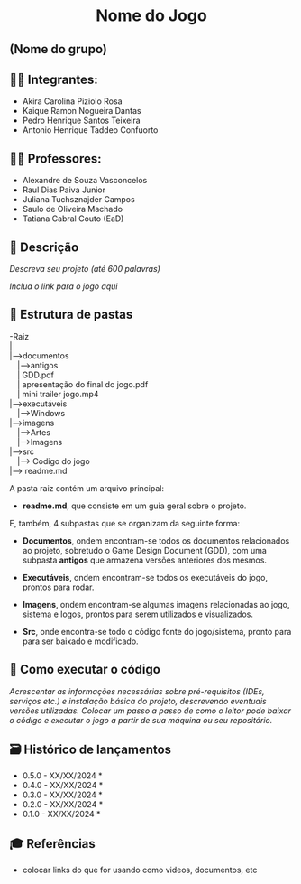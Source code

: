 
<h1 align="center"> Nome do Jogo</h1>

## (Nome do grupo)

## 👨‍🎓 Integrantes: 
- Akira Carolina Piziolo Rosa
- Kaique Ramon Nogueira Dantas
- Pedro Henrique Santos Teixeira  
- Antonio Henrique Taddeo Confuorto     


## 👩‍🏫 Professores:

- Alexandre de Souza Vasconcelos
- Raul Dias Paiva Junior
- Juliana Tuchsznajder Campos
- Saulo de Oliveira Machado
- Tatiana Cabral Couto (EaD)


## 📜 Descrição

*Descreva seu projeto (até 600 palavras)*

*Inclua o link para o jogo aqui*


## 📁 Estrutura de pastas

-Raiz<br>
|<br>
|-->documentos<br>
  &emsp;|-->antigos<br>
  &emsp;| GDD.pdf<br>
  &emsp;| apresentação do final do jogo.pdf<br>
  &emsp;| mini trailer jogo.mp4<br>
|-->executáveis<br>
  &emsp;|-->Windows<br>
|-->imagens<br>
  &emsp;|-->Artes<br>
  &emsp;|-->Imagens<br>
|-->src<br>
  &emsp;|--> Codigo do jogo <br>
|--> readme.md<br>

A pasta raiz contém um arquivo principal:

- <b>readme.md</b>, que consiste em um guia geral sobre o projeto.

E, também, 4 subpastas que se organizam da seguinte forma:

- <b>Documentos</b>, ondem encontram-se todos os documentos relacionados ao projeto, sobretudo o Game Design Document (GDD), com uma subpasta <b>antigos</b> que armazena versões anteriores dos mesmos.

- <b>Executáveis</b>, ondem encontram-se todos os executáveis do jogo, prontos para rodar.

- <b>Imagens</b>, ondem encontram-se algumas imagens relacionadas ao jogo, sistema e logos, prontos para serem utilizados e visualizados.

- <b>Src</b>, onde encontra-se todo o código fonte do jogo/sistema, pronto para para ser baixado e modificado.

## 🔧 Como executar o código

*Acrescentar as informações necessárias sobre pré-requisitos (IDEs, serviços etc.) e instalação básica do projeto, descrevendo eventuais versões utilizadas. Colocar um passo a passo de como o leitor pode baixar o código e executar o jogo a partir de sua máquina ou seu repositório.*


## 🗃 Histórico de lançamentos

* 0.5.0 - XX/XX/2024
    * 
* 0.4.0 - XX/XX/2024
    * 
* 0.3.0 - XX/XX/2024
    * 
* 0.2.0 - XX/XX/2024
    * 
* 0.1.0 - XX/XX/2024
    *

## 🎓 Referências

- colocar links do que for usando como videos, documentos, etc


